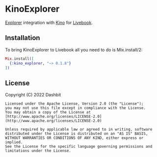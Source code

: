# KinoExplorer

[Explorer](https://github.com/elixir-explorer/explorer) integration with
[Kino](https://github.com/livebook-dev/kino) for
[Livebook](https://github.com/livebook-dev/livebook).

## Installation

To bring KinoExplorer to Livebook all you need to do is Mix.install/2:

```elixir
Mix.install([
  {:kino_explorer, "~> 0.1.8"}
])
```

## License

Copyright (C) 2022 Dashbit

    Licensed under the Apache License, Version 2.0 (the "License");
    you may not use this file except in compliance with the License.
    You may obtain a copy of the License at [http://www.apache.org/licenses/LICENSE-2.0](http://www.apache.org/licenses/LICENSE-2.0)

    Unless required by applicable law or agreed to in writing, software
    distributed under the License is distributed on an "AS IS" BASIS,
    WITHOUT WARRANTIES OR CONDITIONS OF ANY KIND, either express or implied.
    See the License for the specific language governing permissions and
    limitations under the License.
